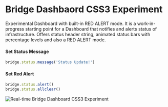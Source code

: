 # Bridge Dashbaord CSS3 Experiment

Experimental Dashboard with built-in RED ALERT mode.
It is a work-in-progress starting point for a Dashboard that notifies
and alerts status of infrastructure.
Offers status header string,
animated status bars with percentage levels
and also a RED ALERT mode.

#### Set Status Message
```javascript
bridge.status.message('Status Update!')
```

#### Set Red Alert
```javascript
bridge.status.alert()
bridge.status.allclear()
```

![Real-time Bridge Dashboard CSS3 Experiment](http://pubnub.s3.amazonaws.com/2013/bridge-css3-dashboard-experiment.png "Real-time Bridge Dashboard CSS3 Experiment")
